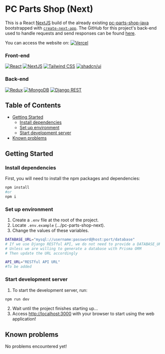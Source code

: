 # PC Parts Shop (Next)

This is a React [NextJS](https://nextjs.org/) build of the already existing [pc-parts-shop-java](https://github.com/NhanPham03/pc-parts-shop-java) bootstrapped with [`create-next-app`](https://github.com/vercel/next.js/tree/canary/packages/create-next-app).
The GitHub for this project's back-end used to handle requests and send responses can be found [here](https://github.com/NhanPham03/pc-parts-shop-django).

You can access the website on:
[![Vercel](https://img.shields.io/badge/Vercel-000000?style=for-the-badge&logo=vercel&logoColor=white)]()

### Front-end
[![React](https://img.shields.io/badge/React-20232A?style=for-the-badge&logo=react&logoColor=61DAFB)](https://react.dev/)
[![NextJS](https://img.shields.io/badge/next%20js-000000?style=for-the-badge&logo=nextdotjs&logoColor=white)](https://nextjs.org/)
[![Tailwind CSS](https://img.shields.io/badge/Tailwind_CSS-38B2AC?style=for-the-badge&logo=tailwind-css&logoColor=white)](https://tailwindcss.com/)
[![shadcn/ui](https://img.shields.io/badge/shadcn%2Fui-000000?style=for-the-badge&logo=shadcnui&logoColor=white)](https://ui.shadcn.com/)

### Back-end
[![Redux](https://img.shields.io/badge/Redux-593D88?style=for-the-badge&logo=redux&logoColor=white)](https://react-redux.js.org/)
[![MongoDB](https://img.shields.io/badge/MongoDB-4EA94B?style=for-the-badge&logo=mongodb&logoColor=white)](https://www.mongodb.com/)
[![Django REST](https://img.shields.io/badge/django%20rest-ff1709?style=for-the-badge&logo=django&logoColor=white)](https://www.django-rest-framework.org/)

## Table of Contents
- [Getting Started](#getting-started)
    - [Install dependencies](#install-dependencies)
    - [Set up environment](#set-up-environment)
    - [Start development server](#start-development-server)
- [Known problems](#known-problems)

## Getting Started
### Install dependencies
First, you will need to install the npm packages and dependencies:
```bash
npm install
#or
npm i
```

### Set up environment
1. Create a `.env` file at the root of the project.
2. Locate `.env.example` (.../pc-parts-shop-next).
3. Change the values of these variables.
```bash
DATABASE_URL="mysql://username:password@host:port/database"
# If we use Django RESTful API, we do not need to provide a DATABASE_URL
# Unless we are willing to generate a database with Prisma ORM
# Then update the URL accordingly

API_URL="RESTful API URL"
#To be added
```

### Start development server
1. To start the development server, run:
```bash
npm run dev
```
2. Wait until the project finishes starting up...
3. Access [http://localhost:3000](http://localhost:3000) with your browser to start using the web application!

## Known problems
No problems encountered yet!
